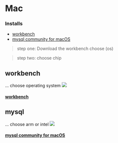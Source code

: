 
# Mac 

### Installs 
- [workbench](https://dev.mysql.com/downloads/workbench/)
- [mysql community for macOS](https://dev.mysql.com/downloads/mysql/)

>	step one: 
>	Download the workbench
>	choose (os)

>
>	step two:
>	choose chip

## workbench
... choose operating system
![](aharo24_122.png)
#### [workbench](https://dev.mysql.com/downloads/workbench/)

## mysql
... choose arm or intel
![](aharo24_121.png)

#### [mysql community for macOS](https://dev.mysql.com/downloads/mysql/)








